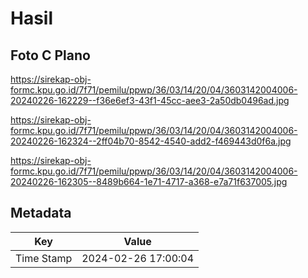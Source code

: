 # Hasil

## Foto C Plano

https://sirekap-obj-formc.kpu.go.id/7f71/pemilu/ppwp/36/03/14/20/04/3603142004006-20240226-162229--f36e6ef3-43f1-45cc-aee3-2a50db0496ad.jpg

https://sirekap-obj-formc.kpu.go.id/7f71/pemilu/ppwp/36/03/14/20/04/3603142004006-20240226-162324--2ff04b70-8542-4540-add2-f469443d0f6a.jpg

https://sirekap-obj-formc.kpu.go.id/7f71/pemilu/ppwp/36/03/14/20/04/3603142004006-20240226-162305--8489b664-1e71-4717-a368-e7a71f637005.jpg


## Metadata

| Key        | Value               |
| ---------- | ------------------- |
| Time Stamp | 2024-02-26 17:00:04 |



